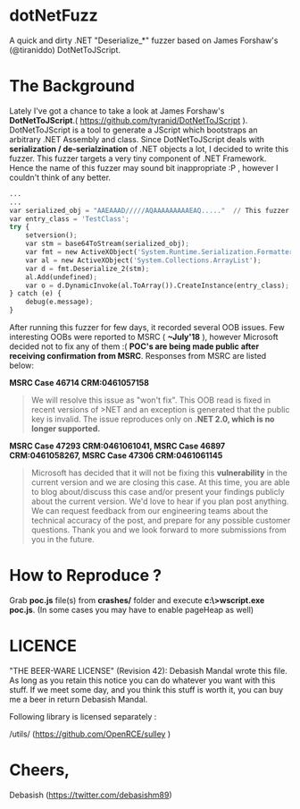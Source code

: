 # dotNetFuzz

A quick and dirty .NET "Deserialize_*" fuzzer based on James Forshaw's (@tiraniddo) DotNetToJScript.

# The Background

Lately I've got a chance to take a look at James Forshaw's **DotNetToJScript**.( https://github.com/tyranid/DotNetToJScript ). DotNetToJScript is a tool to generate a JScript which bootstraps an arbitrary .NET Assembly and class. Since DotNetToJScript deals with  **serialization / de-serialzination** of .NET objects a lot, I decided to write this fuzzer. This fuzzer targets a very tiny component of .NET Framework. Hence the name of this fuzzer may sound bit inappropriate :P , however I couldn't think of any better. 

```python
...
...
var serialized_obj = "AAEAAAD/////AQAAAAAAAAAEAQ....."  // This fuzzer simply mutate this serialized object
var entry_class = 'TestClass';
try {
	setversion();
	var stm = base64ToStream(serialized_obj);
	var fmt = new ActiveXObject('System.Runtime.Serialization.Formatters.Binary.BinaryFormatter');
	var al = new ActiveXObject('System.Collections.ArrayList');
	var d = fmt.Deserialize_2(stm);
	al.Add(undefined);
	var o = d.DynamicInvoke(al.ToArray()).CreateInstance(entry_class);
} catch (e) {
    debug(e.message);
}
```

After running this fuzzer for few days, it recorded several OOB issues. Few interesting OOBs were reported to MSRC ( **~July'18** ), however Microsoft decided not to fix any of them :( **POC's are being made public after receiving confirmation from MSRC**. Responses from MSRC are listed below:

**MSRC Case 46714 CRM:0461057158**

> We will resolve this issue as "won't fix". This OOB read is fixed in recent versions of >NET and an exception is generated that the public key is invalid. The issue reproduces only on **.NET 2.0, which is no longer supported.** 

**MSRC Case 47293 CRM:0461061041, MSRC Case 46897 CRM:0461058267, MSRC Case 47306 CRM:0461061145**

> Microsoft has decided that it will not be fixing this **vulnerability** in the current version and we are closing this case.  At this time, you are able to blog about/discuss this case and/or present your findings publicly about the current version. We'd love to hear if you plan post anything. We can request feedback from our engineering teams about the technical accuracy of the post, and prepare for any possible customer questions. Thank you and we look forward to more submissions from you in the future.

# How to Reproduce ? 

Grab **poc.js** file(s) from **crashes/** folder and execute **c:\\>wscript.exe poc.js**.
(In some cases you may have to enable pageHeap as well)

# LICENCE

"THE BEER-WARE LICENSE" (Revision 42): 
Debasish Mandal wrote this file. As long as you retain this notice you can do whatever you want with this stuff. If we meet some day, and you think this stuff is worth it, you can buy me a beer in return Debasish Mandal.

Following library is licensed separately : 

/utils/ (https://github.com/OpenRCE/sulley )

# Cheers,
Debasish
(https://twitter.com/debasishm89)
